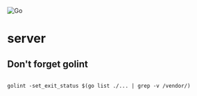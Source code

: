 
![Go](https://github.com/mchirico/server/workflows/Go/badge.svg)

# server



## Don't forget golint

```

golint -set_exit_status $(go list ./... | grep -v /vendor/)

```



